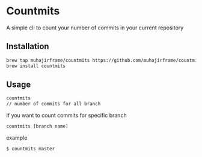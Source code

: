 # Countmits

A simple cli to count your number of commits in your current repository

## Installation

```bash
brew tap muhajirframe/countmits https://github.com/muhajirframe/countmits
brew install countmits
```

## Usage

```bash
countmits
// number of commits for all branch
```

If you want to count commits for specific branch
```bash
countmits [branch name]
```

example

```bash
$ countmits master
```
